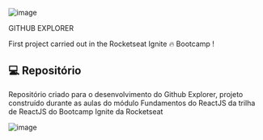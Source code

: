 ![image](https://user-images.githubusercontent.com/71355621/158290975-9637e67d-2dba-4026-9013-229803811ead.png)

GITHUB EXPLORER

First project carried out in the Rocketseat Ignite 🔥 Bootcamp !

## 💻 Repositório
Repositório criado para o desenvolvimento do Github Explorer, projeto construído durante as aulas do módulo Fundamentos do ReactJS da trilha de ReactJS do Bootcamp Ignite da Rocketseat

![image](https://user-images.githubusercontent.com/71355621/158291113-f906fd54-dd00-4242-8d25-4c2d108e408c.png)
